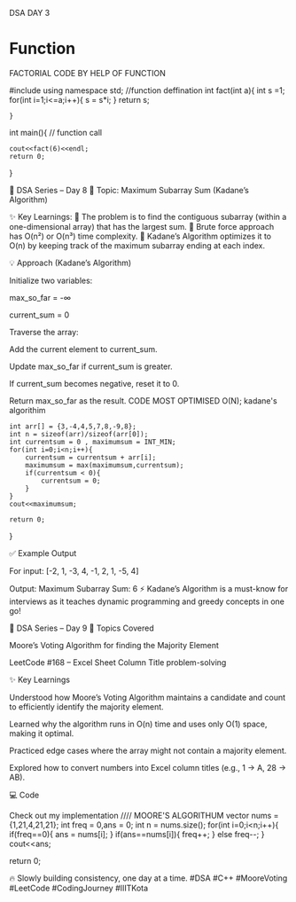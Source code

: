 DSA DAY 3


# Function
FACTORIAL CODE BY HELP OF FUNCTION


#include<iostream>
using namespace std;
//function deffination
int fact(int a){
    int s =1;
    for(int i=1;i<=a;i++){
        s = s*i;
    }
    return s;

    }
int main(){
    // function call
   

    cout<<fact(6)<<endl;
    return 0;
}




🚀 DSA Series – Day 8
📌 Topic: Maximum Subarray Sum (Kadane’s Algorithm)

✨ Key Learnings:
🔹 The problem is to find the contiguous subarray (within a one-dimensional array) that has the largest sum.
🔹 Brute force approach has O(n²) or O(n³) time complexity.
🔹 Kadane’s Algorithm optimizes it to O(n) by keeping track of the maximum subarray ending at each index.

💡 Approach (Kadane’s Algorithm)

Initialize two variables:

max_so_far = -∞

current_sum = 0

Traverse the array:

Add the current element to current_sum.

Update max_so_far if current_sum is greater.

If current_sum becomes negative, reset it to 0.

Return max_so_far as the result.
 CODE 
 MOST OPTIMISED O(N);
 kadane's algorithim


    int arr[] = {3,-4,4,5,7,8,-9,8};
    int n = sizeof(arr)/sizeof(arr[0]);
    int currentsum = 0 , maximumsum = INT_MIN;
    for(int i=0;i<n;i++){
        currentsum = currentsum + arr[i];
        maximumsum = max(maximumsum,currentsum);
        if(currentsum < 0){
            currentsum = 0;
        }
    }
    cout<<maximumsum;

    return 0;
}

✅ Example Output

For input:
[-2, 1, -3, 4, -1, 2, 1, -5, 4]

Output:
Maximum Subarray Sum: 6
⚡ Kadane’s Algorithm is a must-know for interviews as it teaches dynamic programming and greedy concepts in one go!




🚀 DSA Series – Day 9
📌 Topics Covered

Moore’s Voting Algorithm for finding the Majority Element

LeetCode #168 – Excel Sheet Column Title problem-solving

✨ Key Learnings

Understood how Moore’s Voting Algorithm maintains a candidate and count to efficiently identify the majority element.

Learned why the algorithm runs in O(n) time and uses only O(1) space, making it optimal.

Practiced edge cases where the array might not contain a majority element.

Explored how to convert numbers into Excel column titles (e.g., 1 → A, 28 → AB).

💻 Code

Check out my implementation 
    //// MOORE'S ALGORITHUM
vector<int> nums = {1,21,4,21,21};
int freq = 0,ans = 0;
int n = nums.size();
for(int i=0;i<n;i++){
    if(freq==0){
        ans = nums[i];
    }
    if(ans==nums[i]){
        freq++;
    }
    else freq--;
}  
cout<<ans;

    


return 0;


🔥 Slowly building consistency, one day at a time.
#DSA #C++ #MooreVoting #LeetCode #CodingJourney #IIITKota
